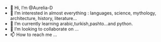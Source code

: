 - 👋 Hi, I’m @Aurelia-D
- 👀 I’m interested in almost everything : languages, science, mythology, architecture, history, literature...
- 🌱 I’m currently learning arabic,turkish,pashto...and python. 
- 💞️ I’m looking to collaborate on ...
- 📫 How to reach me ...

<!---
Aurelia-D/Aurelia-D is a ✨ special ✨ repository because its `README.md` (this file) appears on your GitHub profile.
You can click the Preview link to take a look at your changes.
--->
